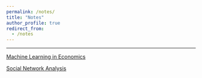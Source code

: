 ```yaml
---
permalink: /notes/
title: "Notes"
author_profile: true
redirect_from: 
  - /notes
---
```


---

[Machine Learning in Economics]()

[Social Network Analysis]()
